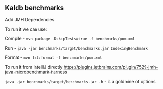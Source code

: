 Kaldb benchmarks
---------------

Add JMH Dependencies

To run it we can use:

Compile - `mvn package -DskipTests=true -f benchmarks/pom.xml`

Run - `java -jar benchmarks/target/benchmarks.jar IndexingBenchmark`

Format - `mvn fmt:format -f benchmarks/pom.xml`

To run it from IntelliJ directly https://plugins.jetbrains.com/plugin/7529-jmh-java-microbenchmark-harness

 `java -jar benchmarks/target/benchmarks.jar -h` - is a goldmine of options


